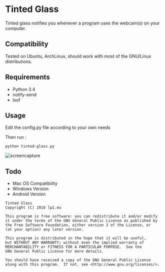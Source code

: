 # Tinted Glass

Tinted glass notifies you whenever a program uses the webcam(s) on your computer.

## Compatibility

Tested on Ubuntu, ArchLinux, should work with most of the GNU/Linux distributions.
    
## Requirements

- Python 3.4
- notify-send
- lsof

## Usage

Edit the config.py file according to your own needs

Then run :
   
`python tinted-glass.py`

![screencapture](https://raw.githubusercontent.com/lp1dev/tinted-glass-webcam-notifier/master/demo/anim.gif)

## Todo

- Mac OS Compatibility
- Windows Version
- Android Version

 ```
Tinted Glass
Copyright (C) 2016 lp1.eu

This program is free software: you can redistribute it and/or modify
it under the terms of the GNU General Public License as published by
the Free Software Foundation, either version 3 of the License, or
(at your option) any later version.

This program is distributed in the hope that it will be useful,
but WITHOUT ANY WARRANTY; without even the implied warranty of
MERCHANTABILITY or FITNESS FOR A PARTICULAR PURPOSE.  See the
GNU General Public License for more details.

You should have received a copy of the GNU General Public License
along with this program.  If not, see <http://www.gnu.org/licenses/>.
```
